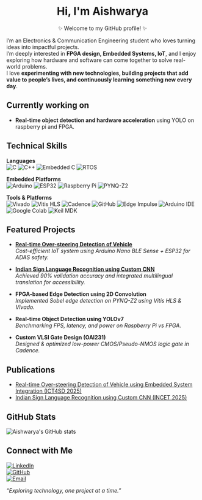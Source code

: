  
<div align="center">

# Hi, I'm Aishwarya  

✨ Welcome to my GitHub profile! ✨  

</div>
  
I’m an Electronics & Communication Engineering student who loves turning ideas into impactful projects.  
I’m deeply interested in **FPGA design, Embedded Systems, IoT**, and I enjoy exploring how hardware and software can come together to solve real-world problems.  
I love **experimenting with new technologies, building projects that add value to people’s lives, and continuously learning something new every day**.  

## Currently working on  
- **Real-time object detection and hardware acceleration** using YOLO on raspberry pi and FPGA.  

##  Technical Skills

**Languages**  
![C](https://img.shields.io/badge/C-00599C?style=for-the-badge&logo=c&logoColor=white)
![C++](https://img.shields.io/badge/C++-00599C?style=for-the-badge&logo=cplusplus&logoColor=white)
![Embedded C](https://img.shields.io/badge/Embedded%20C-02569B?style=for-the-badge&logo=c&logoColor=white)
![RTOS](https://img.shields.io/badge/RTOS-008000?style=for-the-badge&logo=freebsd&logoColor=white)

**Embedded Platforms**  
![Arduino](https://img.shields.io/badge/Arduino-00979D?style=for-the-badge&logo=arduino&logoColor=white)
![ESP32](https://img.shields.io/badge/ESP32-000000?style=for-the-badge&logo=espressif&logoColor=white)
![Raspberry Pi](https://img.shields.io/badge/Raspberry%20Pi-A22846?style=for-the-badge&logo=raspberrypi&logoColor=white)
![PYNQ-Z2](https://img.shields.io/badge/PYNQ--Z2-FF6600?style=for-the-badge&logo=xilinx&logoColor=white)

**Tools & Platforms**  
![Vivado](https://img.shields.io/badge/Vivado-FFB500?style=for-the-badge&logo=xilinx&logoColor=white)
![Vitis HLS](https://img.shields.io/badge/Vitis%20HLS-FF6600?style=for-the-badge&logo=xilinx&logoColor=white)
![Cadence](https://img.shields.io/badge/Cadence-CC0000?style=for-the-badge&logo=cadence&logoColor=white)
![GitHub](https://img.shields.io/badge/GitHub-181717?style=for-the-badge&logo=github&logoColor=white)
![Edge Impulse](https://img.shields.io/badge/Edge%20Impulse-2EC866?style=for-the-badge&logo=edgeimpulse&logoColor=white)
![Arduino IDE](https://img.shields.io/badge/Arduino%20IDE-00979D?style=for-the-badge&logo=arduino&logoColor=white)
![Google Colab](https://img.shields.io/badge/Google%20Colab-F9AB00?style=for-the-badge&logo=googlecolab&logoColor=white)
![Keil MDK](https://img.shields.io/badge/Keil%20MDK-1A8CFF?style=for-the-badge&logo=arm&logoColor=white)



##  Featured Projects  
-  [**Real-time Over-steering Detection of Vehicle**](https://github.com/aishwaryaanaik/Real-time-oversteering-detection-ADAS/blob/main/Docs/Real%20time%20oversteering%20detection.pdf)  
  *Cost-efficient IoT system using Arduino Nano BLE Sense + ESP32 for ADAS safety.*  

-  [**Indian Sign Language Recognition using Custom CNN**](https://github.com/aishwaryaanaik/Indian-sign-language-recognition-using-custom-CNN/blob/main/Docs/Paper.pdf)  
  *Achieved 90% validation accuracy and integrated multilingual translation for accessibility.*  

-  **FPGA-based Edge Detection using 2D Convolution**  
  *Implemented Sobel edge detection on PYNQ-Z2 using Vitis HLS & Vivado.*  

-  **Real-time Object Detection using YOLOv7**  
  *Benchmarking FPS, latency, and power on Raspberry Pi vs FPGA.*  

- **Custom VLSI Gate Design (OAI231)**  
  *Designed & optimized low-power CMOS/Pseudo-NMOS logic gate in Cadence.*  

## Publications  
- [Real-time Over-steering Detection of Vehicle using Embedded System Integration (ICT4SD 2025)](https://github.com/aishwaryaanaik/Real-time-oversteering-detection-ADAS/blob/main/Docs/Real%20time%20oversteering%20detection.pdf)  
- [Indian Sign Language Recognition using Custom CNN (INCET 2025)](https://github.com/aishwaryaanaik/Indian-sign-language-recognition-using-custom-CNN/blob/main/Docs/Paper.pdf)  



## GitHub Stats  
![Aishwarya's GitHub stats](https://github-readme-stats.vercel.app/api?username=aishwaryaanaik&show_icons=true&theme=tokyonight)  



## Connect with Me  

[![LinkedIn](https://img.shields.io/badge/LinkedIn-0077B5?style=for-the-badge&logo=linkedin&logoColor=white)](https://www.linkedin.com/in/aishwarya-naik-281878293)  
[![GitHub](https://img.shields.io/badge/GitHub-181717?style=for-the-badge&logo=github&logoColor=white)](https://github.com/aishwaryaanaik)  
[![Email](https://img.shields.io/badge/Email-D14836?style=for-the-badge&logo=gmail&logoColor=white)](mailto:ashnaik2003@gmail.com)  
 



 *“Exploring technology, one project at a time.”*
